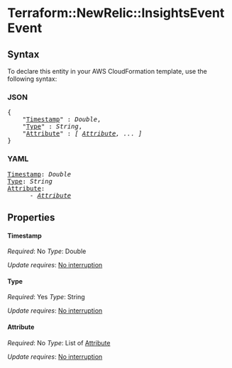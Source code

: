 # Terraform::NewRelic::InsightsEvent Event

## Syntax

To declare this entity in your AWS CloudFormation template, use the following syntax:

### JSON

<pre>
{
    "<a href="#timestamp" title="Timestamp">Timestamp</a>" : <i>Double</i>,
    "<a href="#type" title="Type">Type</a>" : <i>String</i>,
    "<a href="#attribute" title="Attribute">Attribute</a>" : <i>[ <a href="event-attribute.md">Attribute</a>, ... ]</i>
}
</pre>

### YAML

<pre>
<a href="#timestamp" title="Timestamp">Timestamp</a>: <i>Double</i>
<a href="#type" title="Type">Type</a>: <i>String</i>
<a href="#attribute" title="Attribute">Attribute</a>: <i>
      - <a href="event-attribute.md">Attribute</a></i>
</pre>

## Properties

#### Timestamp

_Required_: No
_Type_: Double

_Update requires_: [No interruption](https://docs.aws.amazon.com/AWSCloudFormation/latest/UserGuide/using-cfn-updating-stacks-update-behaviors.html#update-no-interrupt)

#### Type

_Required_: Yes
_Type_: String

_Update requires_: [No interruption](https://docs.aws.amazon.com/AWSCloudFormation/latest/UserGuide/using-cfn-updating-stacks-update-behaviors.html#update-no-interrupt)

#### Attribute

_Required_: No
_Type_: List of <a href="event-attribute.md">Attribute</a>

_Update requires_: [No interruption](https://docs.aws.amazon.com/AWSCloudFormation/latest/UserGuide/using-cfn-updating-stacks-update-behaviors.html#update-no-interrupt)

